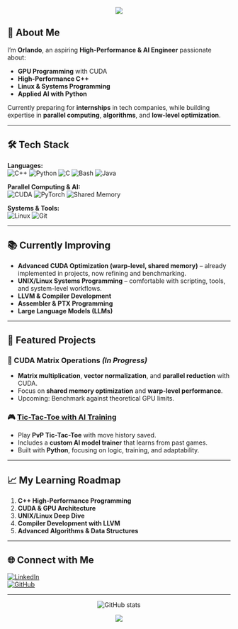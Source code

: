 <!-- Banner -->
<p align="center">
  <img src="https://capsule-render.vercel.app/api?type=wave&color=gradient&height=200&section=header&text=Hi,%20I'm%20Orlando%20👋&fontSize=50&animation=fadeIn&fontAlignY=35" />
</p>

## 🎯 About Me
I’m **Orlando**, an aspiring **High-Performance & AI Engineer** passionate about:
- **GPU Programming** with CUDA
- **High-Performance C++**
- **Linux & Systems Programming**
- **Applied AI with Python**

Currently preparing for **internships** in tech companies, while building expertise in **parallel computing**, **algorithms**, and **low-level optimization**.

---

## 🛠️ Tech Stack

**Languages:**  
![C++](https://img.shields.io/badge/C++-00599C?logo=cplusplus&logoColor=white)
![Python](https://img.shields.io/badge/Python-3776AB?logo=python&logoColor=white)
![C](https://img.shields.io/badge/C-00599C?logo=c&logoColor=white)
![Bash](https://img.shields.io/badge/Bash-121011?logo=gnu-bash&logoColor=white)
![Java](https://img.shields.io/badge/Java-007396?logo=java&logoColor=white)

**Parallel Computing & AI:**  
![CUDA](https://img.shields.io/badge/CUDA-76B900?logo=nvidia&logoColor=white)
![PyTorch](https://img.shields.io/badge/PyTorch-EE4C2C?logo=pytorch&logoColor=white)
![Shared Memory](https://img.shields.io/badge/Shared%20Memory-%2300C7B7?logo=nvidia&logoColor=white)

**Systems & Tools:**  
![Linux](https://img.shields.io/badge/Linux-FCC624?logo=linux&logoColor=black)
![Git](https://img.shields.io/badge/Git-F05032?logo=git&logoColor=white)

---

## 📚 Currently Improving
- **Advanced CUDA Optimization (warp-level, shared memory)** – already implemented in projects, now refining and benchmarking.
- **UNIX/Linux Systems Programming** – comfortable with scripting, tools, and system-level workflows.
- **LLVM & Compiler Development**
- **Assembler & PTX Programming**
- **Large Language Models (LLMs)**

---

## 📌 Featured Projects

### 🚀 CUDA Matrix Operations *(In Progress)*
- **Matrix multiplication**, **vector normalization**, and **parallel reduction** with CUDA.
- Focus on **shared memory optimization** and **warp-level performance**.
- Upcoming: Benchmark against theoretical GPU limits.

### 🎮 [Tic-Tac-Toe with AI Training](https://github.com/Orlando275/Tic-Tac-Toe_AI)
- Play **PvP Tic-Tac-Toe** with move history saved.
- Includes a **custom AI model trainer** that learns from past games.
- Built with **Python**, focusing on logic, training, and adaptability.

---

## 📈 My Learning Roadmap
1. **C++ High-Performance Programming**
2. **CUDA & GPU Architecture**
3. **UNIX/Linux Deep Dive**
4. **Compiler Development with LLVM**
5. **Advanced Algorithms & Data Structures**

---

## 🌐 Connect with Me
[![LinkedIn](https://img.shields.io/badge/LinkedIn-Profile-blue)](https://linkedin.com/in/TU-USUARIO)  
[![GitHub](https://img.shields.io/badge/GitHub-Follow-black)](https://github.com/TU-USUARIO)

---

<p align="center">
  <img src="https://github-readme-stats.vercel.app/api?username=TU-USUARIO&show_icons=true&theme=tokyonight" alt="GitHub stats" />
</p>

<p align="center">
  <img src="https://capsule-render.vercel.app/api?type=wave&color=gradient&height=100&section=footer" />
</p>
